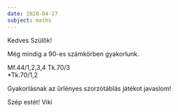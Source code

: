 ```yaml
---
date: 2020-04-27
subject: maths
---
```


Kedves Szülők!

Még mindig a 90-es számkörben gyakorlunk.

Mf.44/1,2,3,4   Tk.70/3<br />
*Tk.70/1,2

Gyakorlásnak az űrlényes  szorzótáblás játékot javaslom!

Szép estét!
Viki

